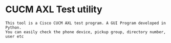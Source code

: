 # CUCM AXL Test utility


```
This tool is a Cisco CUCM AXL test program. A GUI Program developed in Python.
You can easily check the phone device, pickup group, directory number, user etc
```
